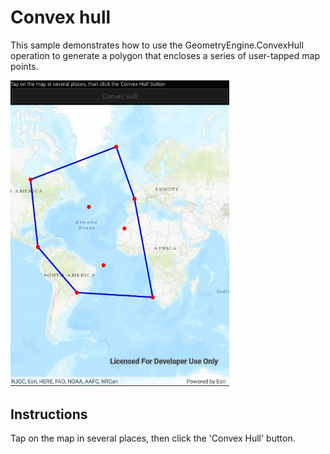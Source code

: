 # Convex hull

This sample demonstrates how to use the GeometryEngine.ConvexHull operation to generate a polygon that encloses a series of user-tapped map points.

<img src="ConvexHull.jpg" width="350"/>

## Instructions

Tap on the map in several places, then click the 'Convex Hull' button.
